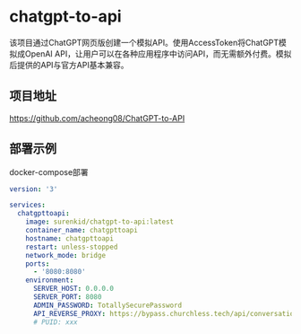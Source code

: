 # chatgpt-to-api

该项目通过ChatGPT网页版创建一个模拟API。使用AccessToken将ChatGPT模拟成OpenAI API，让用户可以在各种应用程序中访问API，而无需额外付费。模拟后提供的API与官方API基本兼容。

## 项目地址

https://github.com/acheong08/ChatGPT-to-API

## 部署示例
docker-compose部署
```yaml
version: '3'

services:
  chatgpttoapi:
    image: surenkid/chatgpt-to-api:latest
    container_name: chatgpttoapi
    hostname: chatgpttoapi
    restart: unless-stopped
    network_mode: bridge
    ports:
      - '8080:8080'
    environment:
      SERVER_HOST: 0.0.0.0
      SERVER_PORT: 8080
      ADMIN_PASSWORD: TotallySecurePassword
      API_REVERSE_PROXY: https://bypass.churchless.tech/api/conversation
      # PUID: xxx
```
